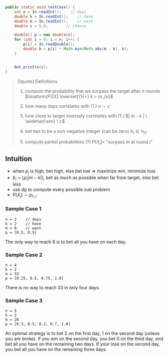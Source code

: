 
```java
public static void testCase() {
    int n = In.readInt();    // days
    double k = In.readInt();    // have
    double m = In.readInt();    // want
    double c = 0.0;        // chance

    double[] p = new double[n];
    for (int i = 0; i < n; i++) {
        p[i] = In.readDouble();
        double b = p[i] * Math.min(Math.abs(m - k), k);
    }


    Out.println(c);
}
```


>[!quote] Definitions
>1. compute the probability that we surpass the target after n rounds
>$\mathrm{P}[X] \overset{?}{=} k > m_{n}$
>
>2. how many days correlates with (1.)
>$n \sim c$
>
>3. how close to target inversely correlates with (1.)
>$| m - k | \ \widehat{\sim} \ c$
>
>4. bet has to be a non-negative integer (can be zero)
>$b_{i} \in \mathbb N_{0}$
>
>5. compute partial probabilities (?)
>$\mathrm{P}[X_{i}] =$ "surpass $m$ at round $i$"


## Intuition
- when $p_{i}$ is high, bet high, else bet low \=> maximize win, minimize loss
- $b_{i} = \lfloor p_{i} |m-k| \rceil$, bet as much as possible when far from target, else bet less
- use dp to compute every possible sub problem
- $\mathrm{P}[X_{i}] \sim p_{1..i}$


### Sample Case 1
```
n = 2    // days
k = 2    // have
m = 8    // want
p = [0.5, 0.5]
```
The only way to reach 8 is to bet all you have on each day.

### Sample Case 2
```
n = 4
k = 2
m = 33
p = [0.25, 0.5, 0.75, 1.0]
```
There is no way to reach 33 in only four days.

### Sample Case 3
```
n = 5
k = 2
m = 20
p = [0.3, 0.5, 0.2, 0.7, 1.0]
```
An optimal strategy is to bet 2 on the first day, 1 on the second day (unless you are broke). If you win on the second day, you bet 0 on the third day, and bet all you have on the remaining two days. If your lose on the second day, you bet all you have on the remaining three days.
